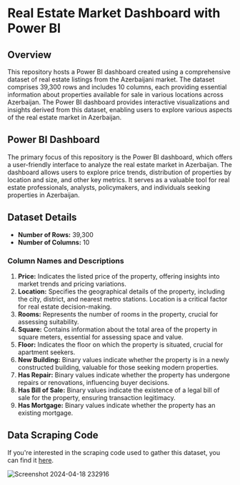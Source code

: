 # Real Estate Market Dashboard with Power BI

## Overview
This repository hosts a Power BI dashboard created using a comprehensive dataset of real estate listings from the Azerbaijani market. The dataset comprises 39,300 rows and includes 10 columns, each providing essential information about properties available for sale in various locations across Azerbaijan. The Power BI dashboard provides interactive visualizations and insights derived from this dataset, enabling users to explore various aspects of the real estate market in Azerbaijan.

## Power BI Dashboard
The primary focus of this repository is the Power BI dashboard, which offers a user-friendly interface to analyze the real estate market in Azerbaijan. The dashboard allows users to explore price trends, distribution of properties by location and size, and other key metrics. It serves as a valuable tool for real estate professionals, analysts, policymakers, and individuals seeking properties in Azerbaijan.

## Dataset Details
- **Number of Rows:** 39,300
- **Number of Columns:** 10

### Column Names and Descriptions
1. **Price:** Indicates the listed price of the property, offering insights into market trends and pricing variations.
2. **Location:** Specifies the geographical details of the property, including the city, district, and nearest metro stations. Location is a critical factor for real estate decision-making.
3. **Rooms:** Represents the number of rooms in the property, crucial for assessing suitability.
4. **Square:** Contains information about the total area of the property in square meters, essential for assessing space and value.
5. **Floor:** Indicates the floor on which the property is situated, crucial for apartment seekers.
6. **New Building:** Binary values indicate whether the property is in a newly constructed building, valuable for those seeking modern properties.
7. **Has Repair:** Binary values indicate whether the property has undergone repairs or renovations, influencing buyer decisions.
8. **Has Bill of Sale:** Binary values indicate the existence of a legal bill of sale for the property, ensuring transaction legitimacy.
9. **Has Mortgage:** Binary values indicate whether the property has an existing mortgage.

## Data Scraping Code
If you're interested in the scraping code used to gather this dataset, you can find it [here](https://github.com/AzadShahvaladov/Bina.azDataScraping).

![Screenshot 2024-04-18 232916](https://github.com/NigarAliyeva1/Apartment-Prices-for-Azerbaijan/assets/112957859/561852dc-b1f0-46d6-9415-6e36c049090d)
